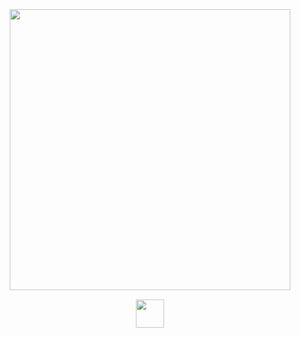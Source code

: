 
<div align="center">
<a href="https://github.com/the-romantic-dev"><img src="https://shields.io/badge/Who_am_I?-green?logo=android&logoColor=white" width="500"/></a>
</div>

<br/>

<div align="center">
  <a href="https://t.me/TheRomantic20">
    <img src="https://shields.io/badge/My_Telegram-2AABEE?logo=telegram&logoColor=white" height="50"/>
  </a>
</div>


